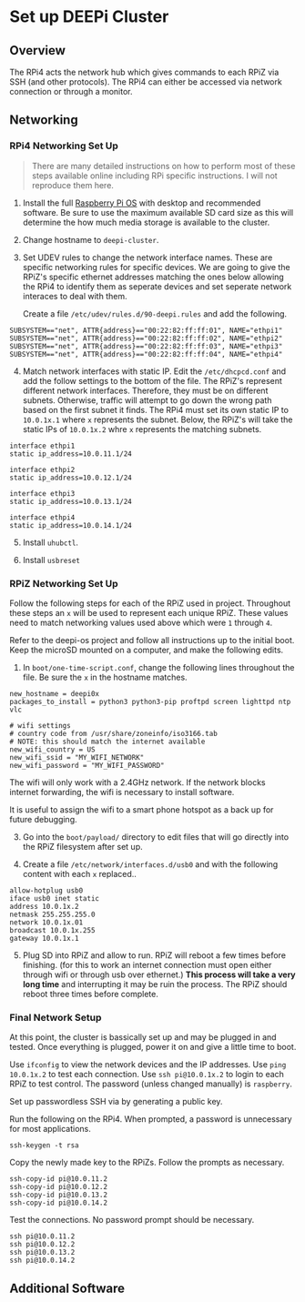 # Set up DEEPi Cluster #

## Overview ##

The RPi4 acts the network hub which gives commands to each RPiZ via
SSH (and other protocols). The RPi4 can either be accessed via network 
connection or through a monitor. 

## Networking ##

### RPi4 Networking Set Up ###

> There are many detailed instructions on how to perform most of these
> steps available online including RPi specific instructions. I will
> not reproduce them here.

1. Install the full [Raspberry Pi
   OS](https://www.raspberrypi.org/software/operating-systems/) with
   desktop and recommended software. Be sure to use the maximum
   available SD card size as this will determine the how much media
   storage is available to the cluster.

2. Change hostname to `deepi-cluster`.

3. Set UDEV rules to change the network interface names. These are
   specific networking rules for specific devices. We are going to
   give the RPiZ's specific ethernet addresses matching the ones below
   allowing the RPi4 to identify them as seperate devices and set
   seperate network interaces to deal with them.

	Create a file `/etc/udev/rules.d/90-deepi.rules` and add the
	following.

```
SUBSYSTEM=="net", ATTR{address}=="00:22:82:ff:ff:01", NAME="ethpi1"
SUBSYSTEM=="net", ATTR{address}=="00:22:82:ff:ff:02", NAME="ethpi2"
SUBSYSTEM=="net", ATTR{address}=="00:22:82:ff:ff:03", NAME="ethpi3"
SUBSYSTEM=="net", ATTR{address}=="00:22:82:ff:ff:04", NAME="ethpi4"
```

4. Match network interfaces with static IP. Edit the
   `/etc/dhcpcd.conf` and add the follow settings to the bottom of the
   file. The RPiZ's represent different network interfaces. Therefore,
   they must be on different subnets. Otherwise, traffic will attempt
   to go down the wrong path based on the first subnet it finds. The
   RPi4 must set its own static IP to `10.0.1x.1` where `x` represents
   the subnet. Below, the RPiZ's will take the static IPs of
   `10.0.1x.2` whre `x` represents the matching subnets.
   

```
interface ethpi1
static ip_address=10.0.11.1/24
	
interface ethpi2
static ip_address=10.0.12.1/24
	
interface ethpi3
static ip_address=10.0.13.1/24

interface ethpi4
static ip_address=10.0.14.1/24
```

5. Install `uhubctl`. <!-- TODO: fill in details here -->

6. Install `usbreset` <!-- TODO: fill in details here -->

### RPiZ Networking Set Up ###

Follow the following steps for each of the RPiZ used in
project. Throughout these steps an `x` will be used to represent each
unique RPiZ. These values need to match networking values used above
which were `1` through `4`.

Refer to the deepi-os project <!-- TODO: link --> and follow all
instructions up to the initial boot. Keep the microSD mounted on a
computer, and make the following edits.

1. In `boot/one-time-script.conf`, change the following lines
   throughout the file. Be sure the `x` in the hostname matches.
   
```
new_hostname = deepi0x
packages_to_install = python3 python3-pip proftpd screen lighttpd ntp vlc

# wifi settings
# country code from /usr/share/zoneinfo/iso3166.tab
# NOTE: this should match the internet available
new_wifi_country = US
new_wifi_ssid = "MY_WIFI_NETWORK"
new_wifi_password = "MY_WIFI_PASSWORD"
```
   
   The wifi will only work with a 2.4GHz network. If the network
   blocks internet forwarding, the wifi is necessary to install
   software. <!-- TODO: confirm this. URI secure and URI open (I
   think) block -->
   
   It is useful to assign the wifi to a smart phone hotspot as a
   back up for future debugging.
   
3. Go into the `boot/payload/` directory to edit files that will go
   directly into the RPiZ filesystem after set up.
   
4. Create a file `/etc/network/interfaces.d/usb0` and with the
   following content with each `x` replaced..
	  
```
allow-hotplug usb0
iface usb0 inet static
address 10.0.1x.2
netmask 255.255.255.0
network 10.0.1x.01
broadcast 10.0.1x.255
gateway 10.0.1x.1
```

5. Plug SD into RPiZ and allow to run. RPiZ will reboot a few times
   before finishing. (for this to work an internet connection must
   open either through wifi or through usb over ethernet.) **This
   process will take a very long time** and interrupting it may be
   ruin the process. The RPiZ should reboot three times before
   complete.
	  
### Final Network Setup ###

At this point, the cluster is bassically set up and may be plugged in
and tested. Once everything is plugged, power it on and give a little
time to boot.

Use `ifconfig` to view the network devices and the IP addresses. Use
`ping 10.0.1x.2` to test each connection. Use `ssh pi@10.0.1x.2` to
login to each RPiZ to test control. The password (unless changed manually) is
`raspberry`. 

<!-- TODO: include some troubleshooting here. -->

Set up passwordless SSH via by generating a public key.

Run the following on the RPi4. When prompted, a password is
unnecessary for most applications.

```
ssh-keygen -t rsa
```

Copy the newly made key to the RPiZs. Follow the prompts as necessary.

```
ssh-copy-id pi@10.0.11.2
ssh-copy-id pi@10.0.12.2
ssh-copy-id pi@10.0.13.2
ssh-copy-id pi@10.0.14.2
```

Test the connections. No password prompt should be necessary.

```
ssh pi@10.0.11.2
ssh pi@10.0.12.2
ssh pi@10.0.13.2
ssh pi@10.0.14.2
```

## Additional Software ##

